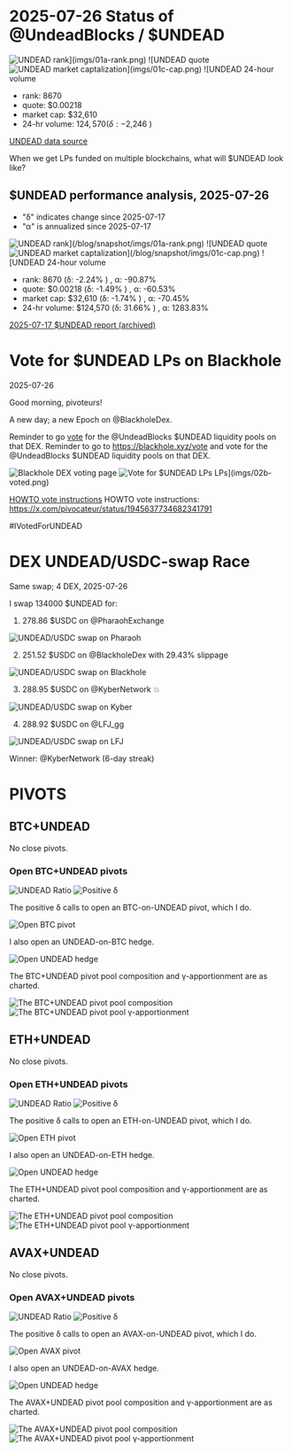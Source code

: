 # 2025-07-26 Status of @UndeadBlocks / $UNDEAD 

![$UNDEAD rank](imgs/01a-rank.png) 
![$UNDEAD quote](imgs/01b-quote.png) 
![$UNDEAD market captalization](imgs/01c-cap.png) 
![$UNDEAD 24-hour volume](imgs/01d-vol.png) 

* rank: 8670 
* quote: $0.00218 
* market cap: $32,610 
* 24-hr volume: $124,570 (δ: -$2,246 ) 


[UNDEAD data source](https://www.coingecko.com/en/coins/undead-blocks) 



When we get LPs funded on multiple blockchains, what will $UNDEAD look like? 

## $UNDEAD performance analysis, 2025-07-26 

* "δ" indicates change since 2025-07-17 
* "α" is annualized since 2025-07-17 

![$UNDEAD rank](/blog/snapshot/imgs/01a-rank.png) 
![$UNDEAD quote](/blog/snapshot/imgs/01b-quote.png) 
![$UNDEAD market captalization](/blog/snapshot/imgs/01c-cap.png) 
![$UNDEAD 24-hour volume](/blog/snapshot/imgs/01d-vol.png) 

* rank: 8670 (δ: -2.24% ) , α: -90.87% 
* quote: $0.00218 (δ: -1.49% ) , α: -60.53% 
* market cap: $32,610 (δ: -1.74% ) , α: -70.45% 
* 24-hr volume: $124,570 (δ: 31.66% ) , α: 1283.83% 

[2025-07-17 $UNDEAD report (archived)](https://github.com/pivoteur/biz/tree/main/blog/snapshot) 
# Vote for $UNDEAD LPs on Blackhole 

2025-07-26 

Good morning, pivoteurs! 

A new day; a new Epoch on @BlackholeDex. 

Reminder to go [vote](https://blackhole.xyz/vote) for the @UndeadBlocks $UNDEAD liquidity pools on that DEX. Reminder to go to https://blackhole.xyz/vote and vote for the @UndeadBlocks $UNDEAD liquidity pools on that DEX. 

![Blackhole DEX voting page](imgs/02a-vote.png) 
![Vote for $UNDEAD LPs](imgs/01b-voted.png) LPs](imgs/02b-voted.png) 

[HOWTO vote instructions](https://x.com/pivocateur/status/1945637734682341791) HOWTO vote instructions: https://x.com/pivocateur/status/1945637734682341791 

#IVotedForUNDEAD 
# DEX UNDEAD/USDC-swap Race 

Same swap; 4 DEX, 2025-07-26 

I swap 134000 $UNDEAD for: 

1. 278.86 $USDC on @PharaohExchange 

![UNDEAD/USDC swap on Pharaoh](imgs/03a-pharaoh.png) 

2. 251.52 $USDC on @BlackholeDex with 29.43% slippage 

![UNDEAD/USDC swap on Blackhole](imgs/03b-blackhole.png) 

3. 288.95 $USDC on @KyberNetwork 💥 

![UNDEAD/USDC swap on Kyber](imgs/03c-kyber.png) 

4. 288.92 $USDC on @LFJ_gg 

![UNDEAD/USDC swap on LFJ](imgs/03d-lfj.png) 

Winner: @KyberNetwork (6-day streak) 
# PIVOTS 

## BTC+UNDEAD 



No close pivots. 

### Open BTC+UNDEAD pivots 

![UNDEAD Ratio](imgs/04a-ratio.png) 
![Positive δ](imgs/04b-delta.png) 

The positive δ calls to open an BTC-on-UNDEAD pivot, which I do. 

![Open BTC pivot](imgs/04c-open-btc-pivot.png) 

I also open an UNDEAD-on-BTC hedge. 

![Open UNDEAD hedge](imgs/04d-open-undead-hedge.png) 



The BTC+UNDEAD pivot pool composition and γ-apportionment are as charted. 

![The BTC+UNDEAD pivot pool composition](imgs/05a-comp.png) 
![The BTC+UNDEAD pivot pool γ-apportionment](imgs/05b-apport.png) 
## ETH+UNDEAD 



No close pivots. 

### Open ETH+UNDEAD pivots 

![UNDEAD Ratio](imgs/06a-ratio.png) 
![Positive δ](imgs/06b-delta.png) 

The positive δ calls to open an ETH-on-UNDEAD pivot, which I do. 

![Open ETH pivot](imgs/06c-open-eth-pivot.png) 

I also open an UNDEAD-on-ETH hedge. 

![Open UNDEAD hedge](imgs/06d-open-undead-hedge.png) 



The ETH+UNDEAD pivot pool composition and γ-apportionment are as charted. 

![The ETH+UNDEAD pivot pool composition](imgs/07a-comp.png) 
![The ETH+UNDEAD pivot pool γ-apportionment](imgs/07b-apport.png) 
## AVAX+UNDEAD 



No close pivots. 

### Open AVAX+UNDEAD pivots 

![UNDEAD Ratio](imgs/06a-ratio.png) 
![Positive δ](imgs/06b-delta.png) 

The positive δ calls to open an AVAX-on-UNDEAD pivot, which I do. 

![Open AVAX pivot](imgs/06c-open-avax-pivot.png) 

I also open an UNDEAD-on-AVAX hedge. 

![Open UNDEAD hedge](imgs/06d-open-undead-hedge.png) 



The AVAX+UNDEAD pivot pool composition and γ-apportionment are as charted. 

![The AVAX+UNDEAD pivot pool composition](imgs/07a-comp.png) 
![The AVAX+UNDEAD pivot pool γ-apportionment](imgs/07b-apport.png) 
